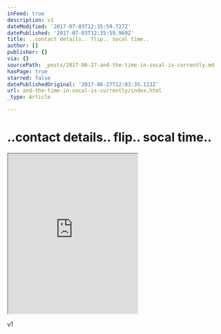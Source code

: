 ```yaml
---
inFeed: true
description: v1
dateModified: '2017-07-03T12:35:59.727Z'
datePublished: '2017-07-03T12:35:59.969Z'
title: ..contact details.. flip.. socal time..
author: []
publisher: {}
via: {}
sourcePath: _posts/2017-06-27-and-the-time-in-socal-is-currently.md
hasPage: true
starred: false
datePublishedOriginal: '2017-06-27T12:03:35.113Z'
url: and-the-time-in-socal-is-currently/index.html
_type: Article

---
```

# ..contact details.. flip.. socal time..

<iframe src="https://the-grid.github.io/ed-userhtml/?g=eJydVktz2zYQPlu_AkOPa3vGpCQqshPq0aSHnNJTTz1lQHBFogYBFoAkW53-9y5AUhIZSW5sjSUAi118376AubGvApaDaCV4FTIlLeUSNPlnQEi4hfSZ27ACbSpglm8gIePRaDRzwlLtzkjU6fUTi4OrVOkMdEJG1QsxSvCMXDPGZoN_UdbDlBRqg8j8Ktp6IASN9vZE3T1I4-qqpWE1lWaldJkQrSy18Ofd-OMog_x-5nY5Ppe2EOKpXbZyUYqcenAfEKnGCf6mlD07uFue2SIhkxF6BHUK4HlhcT7189ZEw61DjVuuJHoyejSzwY-sQx_phFQaDOgNhJPMBeDAu6ff8cdJZR-A1iU9bfXmwSe03lKpVKugQVCXSI1Hej5subv5ijIIN9zwlAtuXxNS8CwD2TK8uMWzu2zkovQYMU0xvdcWHE1VIWUcCFhZP_KeJKQuhlDTjK9NQuKpC7kT-K-KZhmXua-VWb3UTRa30s0XMjj4xznGoc21WsssIWst7gprK5MMh9vtNkpTTtOIqXJoFONUlENOM2ApiyqZ35MRfqQKNVRALWLfhVxm8IIo6xj0fX-xEv5Hsb1VapeEXaLXGf6x6VGqkEjSEhzaFc5Cw3eYazGUaDbjphIUY8ilwAoNU6HY86xrUOcpvYs_PpDJB_x_esD0_eQgMSUUtrLrx_H4Q_w0a6yvaMkFGgxpVQkIzauxUD6Q39D88--U_eHnX3EnKuxDjJHHFuk7QC8pps2itapM2j11Ij1Ob2bnUg5ekGdBM7V11TaGcv89muLP9WQy8d3gXPTuwsux28tPR-6gfl7UZlEoVK5ccM4XTzw65v2pnjTFMI67nbOd_1zu_62zHc_lydzfA7XcikMabZsDUyWyo2wYsziOp2cD4-hMj9m4xqBrS6M2clQgloQwkBb0exKrn-f7iq3OOnqfYk8_i-7QqEjcNKYOYKrRxW7VV1gbpxYXTRwB_wAhpO9Et-bPxM6kNK1BSyWhUXVd2EL2Tu368dDVbYv5LV3qHzbvOng-bB5hg3nGN4QJaswi6L4UAoIjtWaFsVTbRWALbiK_8xs3NrIqzwXc3XoGt_ezYIln9q3ho8Gv9ySuIzbrKDEVla3Idclg6a8BxIiCRnuI6j8acvl0sNMT1LUSLOeUFBpWi-C4_OyWW0wdX4D-tIAgyxyQ5_dUUIlmPzco6PLodDymWv61NpaUYAyXt5harsDRV8QWQHLNsyiap5oMlzTDrJOf95U-H1ZnsboGFBwftB82gzlfaXeDGM26THbALUbAsIJDupZ5JMEOmbtDQmxPyCisNcNN_CsSy9c0hwXIXywvYYf5sPhSguaM3sRfvynz_YvMQYAJ6ot-EeCr-SZo7nicTUcB8ebqO2IR4NwALVHFIPz6KETrQf8H_CbKLA" height="370" style=""></iframe>

v1